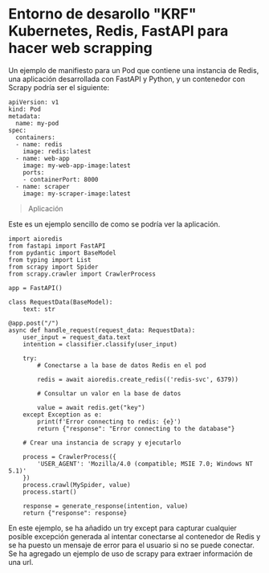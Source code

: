 # Entorno de desarollo "KRF" Kubernetes, Redis, FastAPI para hacer web scrapping

Un ejemplo de manifiesto para un Pod que contiene una instancia de Redis, una aplicación desarrollada con FastAPI y Python, y un contenedor con Scrapy podría ser el siguiente:

    apiVersion: v1
    kind: Pod
    metadata:
      name: my-pod
    spec:
      containers:
      - name: redis
        image: redis:latest
      - name: web-app
        image: my-web-app-image:latest
        ports:
        - containerPort: 8000
      - name: scraper
        image: my-scraper-image:latest

>Aplicación

Este es un ejemplo sencillo de como se podría ver la aplicación.

    import aioredis
    from fastapi import FastAPI
    from pydantic import BaseModel
    from typing import List
    from scrapy import Spider
    from scrapy.crawler import CrawlerProcess
    
    app = FastAPI()

    class RequestData(BaseModel):
        text: str

    @app.post("/")
    async def handle_request(request_data: RequestData):
        user_input = request_data.text
        intention = classifier.classify(user_input)

        try:
            # Conectarse a la base de datos Redis en el pod
            
            redis = await aioredis.create_redis(('redis-svc', 6379))

            # Consultar un valor en la base de datos
            
            value = await redis.get("key")
        except Exception as e:
            print(f'Error connecting to redis: {e}')
            return {"response": "Error connecting to the database"}

        # Crear una instancia de scrapy y ejecutarlo
        
        process = CrawlerProcess({
            'USER_AGENT': 'Mozilla/4.0 (compatible; MSIE 7.0; Windows NT 5.1)'
        })
        process.crawl(MySpider, value)
        process.start()

        response = generate_response(intention, value)
        return {"response": response}
    
En este ejemplo, se ha añadido un try except para capturar cualquier posible excepción generada al intentar conectarse al contenedor de Redis y se ha puesto un mensaje de error para el usuario si no se puede conectar. Se ha agregado un ejemplo de uso de scrapy para extraer información de una url.
